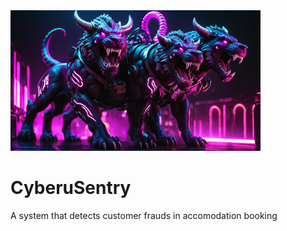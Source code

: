 <img src="https://github.com/Fapannen/CyberuSentry/blob/main/img/cyberusentry.png" width="400" height="225" />

# CyberuSentry
A system that detects customer frauds in accomodation booking
